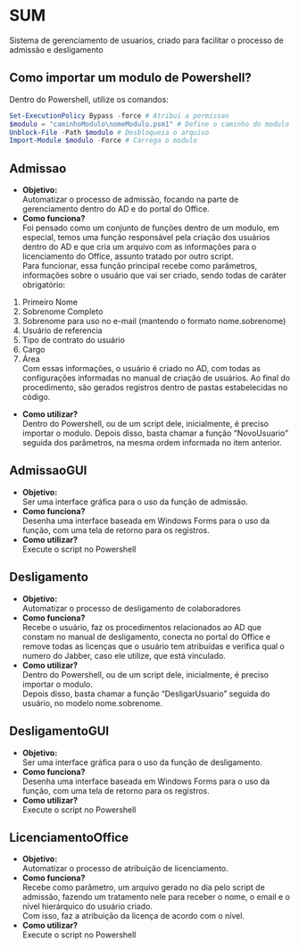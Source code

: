 # SUM
 Sistema de gerenciamento de usuarios, criado para facilitar o processo de admissão e desligamento

## Como importar um modulo de Powershell? 
Dentro do Powershell, utilize os comandos:
``` Powershell
Set-ExecutionPolicy Bypass -force # Atribui a permissao
$modulo = "caminhoModulo\nomeModulo.psm1" # Define o caminho do modulo
Unblock-File -Path $modulo # Desbloqueia o arquivo
Import-Module $modulo -Force # Carrega o modulo
```


## Admissao 
* **Objetivo:**<br>
Automatizar o processo de admissão, focando na parte de gerenciamento dentro do AD e do portal do Office.
* **Como funciona?**<br>
Foi pensado como um conjunto de funções dentro de um modulo, em especial, temos uma função responsável pela criação dos usuários dentro do AD e que cria um arquivo com as informações para o licenciamento do Office, assunto tratado por outro script. <br>
Para funcionar, essa função principal recebe como parâmetros, informações sobre o usuário que vai ser criado, sendo todas de caráter obrigatório: 
 1. Primeiro Nome
 2. Sobrenome Completo
 3. Sobrenome para uso no e-mail (mantendo o formato nome.sobrenome)
 4. Usuário de referencia
 5. Tipo de contrato do usuário 
 6. Cargo
 7. Área <br>
Com essas informações, o usuário é criado no AD, com todas as configurações informadas no manual de criação de usuários. Ao final do procedimento, são gerados registros dentro de pastas estabelecidas no código. 
* **Como utilizar?**<br>
Dentro do Powershell, ou de um script dele, inicialmente, é preciso importar o modulo. 
Depois disso, basta chamar a função “NovoUsuario” seguida dos parâmetros, na mesma ordem informada no item anterior. 


## AdmissaoGUI
* **Objetivo:**<br>
Ser uma interface gráfica para o uso da função de admissão.
* **Como funciona?**<br>
Desenha uma interface baseada em Windows Forms para o uso da função, com uma tela de retorno para os registros. 
* **Como utilizar?**<br> 
Execute o script no Powershell

## Desligamento
* **Objetivo:**<br>
Automatizar o processo de desligamento de colaboradores 
* **Como funciona?**<br>
Recebe o usuário, faz os procedimentos relacionados ao AD que constam no manual de desligamento, conecta no portal do Office e remove todas as licenças que o usuário tem atribuídas e verifica qual o numero do Jabber, caso ele utilize, que está vinculado. 
* **Como utilizar?**<br>
Dentro do Powershell, ou de um script dele, inicialmente, é preciso importar o modulo. <br>
Depois disso, basta chamar a função “DesligarUsuario” seguida do usuário, no modelo nome.sobrenome.

## DesligamentoGUI
* **Objetivo:**<br>
Ser uma interface gráfica para o uso da função de desligamento.
* **Como funciona?**<br>
Desenha uma interface baseada em Windows Forms para o uso da função, com uma tela de retorno para os registros. 
* **Como utilizar?**<br> 
Execute o script no Powershell

## LicenciamentoOffice
* **Objetivo:**<br>
Automatizar o processo de atribuição de licenciamento.
* **Como funciona?**<br>
Recebe como parâmetro, um arquivo gerado no dia pelo script de admissão, fazendo um tratamento nele para receber o nome, o email e o nível hierárquico do usuário criado. <br>
Com isso, faz a atribuição da licença de acordo com o nível.
* **Como utilizar?**<br>
Execute o script no Powershell
